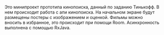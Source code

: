 Это минипроект прототипа кинопоиска, данный по заданию Тинькофф. В нем происходит работа с апи кинопоиска. На начальном экране будут размещены постеры с изображением
и оценкой. Фильмы можно вносить в избранное, это происходит при помощи Room. Асинхронность выполнена с помощью RxJava. 
